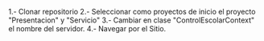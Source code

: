 1.- Clonar repositorio
2.- Seleccionar como proyectos de inicio el proyecto "Presentacion" y "Servicio"
3.- Cambiar en clase "ControlEscolarContext" el nombre del servidor.
4.- Navegar por el Sitio.
